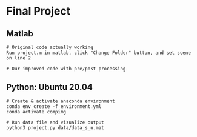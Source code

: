 # Final Project

## Matlab
```
# Original code actually working
Run project.m in matlab, click "Change Folder" button, and set scene on line 2

# Our improved code with pre/post processing

```

## Python: Ubuntu 20.04
```
# Create & activate anaconda environment
conda env create -f environment.yml
conda activate compimg

# Run data file and visualize output
python3 project.py data/data_s_u.mat
```